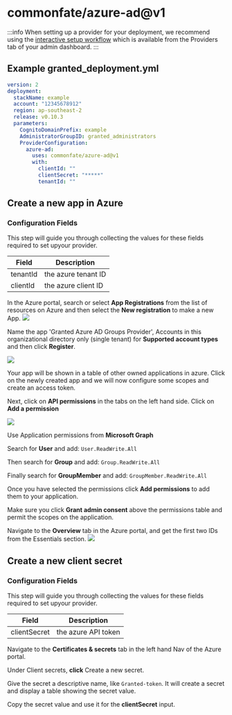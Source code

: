 # commonfate/azure-ad@v1

:::info
When setting up a provider for your deployment, we recommend using the [interactive setup workflow](../../../interactive-setup.md) which is available from the Providers tab of your admin dashboard.
:::

## Example granted_deployment.yml

```yaml
version: 2
deployment:
  stackName: example
  account: "12345678912"
  region: ap-southeast-2
  release: v0.10.3
  parameters:
    CognitoDomainPrefix: example
    AdministratorGroupID: granted_administrators
    ProviderConfiguration:
      azure-ad:
        uses: commonfate/azure-ad@v1
        with:
          clientId: ""
          clientSecret: "*****"
          tenantId: ""
```

## Create a new app in Azure

### Configuration Fields

This step will guide you through collecting the values for these fields required to set upyour provider.

| Field    | Description         |
| -------- | ------------------- |
| tenantId | the azure tenant ID |
| clientId | the azure client ID |

In the Azure portal, search or select **App Registrations** from the list of resources on Azure and then select the **New registration** to make a new App.
![](https://static.commonfate.io/providers/azure/app-registrations.png)

Name the app 'Granted Azure AD Groups Provider', Accounts in this organizational directory only (single tenant) for **Supported account types** and then click **Register**.

![](https://static.commonfate.io/providers/azure/registernew.png)

Your app will be shown in a table of other owned applications in azure. Click on the newly created app and we will now configure some scopes and create an access token.

Next, click on **API permissions** in the tabs on the left hand side. Click on **Add a permission**

![](https://static.commonfate.io/providers/azure/perms.png)

Use Application permissions from **Microsoft Graph**

Search for **User** and add: `User.ReadWrite.All`

Then search for **Group** and add: `Group.ReadWrite.All`

Finally search for **GroupMember** and add: `GroupMember.ReadWrite.All`

Once you have selected the permissions click **Add permissions** to add them to your application.

Make sure you click **Grant admin consent** above the permissions table and permit the scopes on the application.

Navigate to the **Overview** tab in the Azure portal, and get the first two IDs from the Essentials section.
![](https://static.commonfate.io/providers/azure/new.png)

## Create a new client secret

### Configuration Fields

This step will guide you through collecting the values for these fields required to set upyour provider.

| Field        | Description         |
| ------------ | ------------------- |
| clientSecret | the azure API token |

Navigate to the **Certificates & secrets** tab in the left hand Nav of the Azure portal.

Under Client secrets, **click** Create a new secret.

Give the secret a descriptive name, like `Granted-token`. It will create a secret and display a table showing the secret value.

Copy the secret value and use it for the **clientSecret** input.
